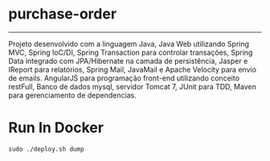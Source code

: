 # purchase-order
----------------------------
Projeto desenvolvido com a linguagem Java, 
Java Web utilizando Spring MVC, 
Spring IoC/DI, Spring Transaction para controlar transações, 
Spring Data integrado com JPA/Hibernate na camada de persistência, 
Jasper e IReport para relatórios, Spring Mail, JavaMail e Apache Velocity para envio de emails.
AngularJS para programação front-end utilizando conceito restFull,
Banco de dados mysql, servidor Tomcat 7, JUnit para TDD, Maven para gerenciamento de dependencias.

# Run In Docker 
```
sudo ./deploy.sh dump
```
